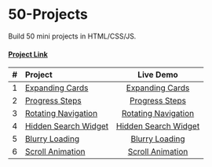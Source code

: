 # 50-Projects

Build 50 mini projects in HTML/CSS/JS.
#### [Project Link](https://maggiechangfun.github.io/50-Projects/)

|  #  | Project                                                                                                  |                           Live Demo                           |
| :-: | :------------------------------------------------------------------------------------------------------- | :-----------------------------------------------------------: |
|  1  | [Expanding Cards](https://github.com/maggieChangFun/50-Projects/tree/main/Expanding%20Cards)             |       [Expanding Cards](./Expanding%20Cards/index.html)       |
|  2  | [Progress Steps](https://github.com/maggieChangFun/50-Projects/tree/main/Progress%20Steps)               |        [Progress Steps](./Progress%20Steps/index.html)        |
|  3  | [Rotating Navigation](https://github.com/maggieChangFun/50-Projects/tree/main/Rotating%20Navigation)     |   [Rotating Navigation](./Rotating%20Navigation/index.html)   |
|  4  | [Hidden Search Widget](https://github.com/maggieChangFun/50-Projects/tree/main/Hidden%20Search%20Widget) | [Hidden Search Widget](./Hidden%20Search%20Widget/index.html) |
|  5  | [Blurry Loading](https://github.com/maggieChangFun/50-Projects/tree/main/Blurry%20Loading)               |        [Blurry Loading](./Blurry%20Loading/index.html)        |
|  6  | [Scroll Animation](https://github.com/maggieChangFun/50-Projects/tree/main/Scroll%20Animation)           |      [Scroll Animation](./Scroll%20Animation/index.html)      |
